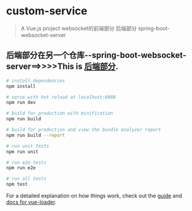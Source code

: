 # custom-service

> A Vue.js project
> websocket的前端部分
> 后端部分 spring-boot-websocket-server

## 后端部分在另一个仓库--spring-boot-websocket-server==>>>>This is [后端部分](https://github.com/wayofwade/spring-boot-websocket-server). 

``` bash
# install dependencies
npm install

# serve with hot reload at localhost:8080
npm run dev

# build for production with minification
npm run build

# build for production and view the bundle analyzer report
npm run build --report

# run unit tests
npm run unit

# run e2e tests
npm run e2e

# run all tests
npm test
```

For a detailed explanation on how things work, check out the [guide](http://vuejs-templates.github.io/webpack/) and [docs for vue-loader](http://vuejs.github.io/vue-loader).
